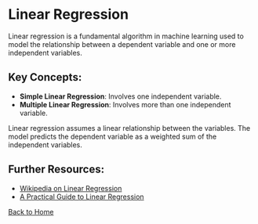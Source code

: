 # Linear Regression

Linear regression is a fundamental algorithm in machine learning used to model the relationship between a dependent variable and one or more independent variables.

## Key Concepts:
- **Simple Linear Regression**: Involves one independent variable.
- **Multiple Linear Regression**: Involves more than one independent variable.

Linear regression assumes a linear relationship between the variables. The model predicts the dependent variable as a weighted sum of the independent variables.

## Further Resources:
- [Wikipedia on Linear Regression](https://en.wikipedia.org/wiki/Linear_regression)
- [A Practical Guide to Linear Regression](https://www.datascience.com/resources/notebooks/linear-regression-tutorial)

[Back to Home](README.md)
